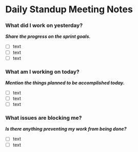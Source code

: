 # Daily Standup Meeting Notes

### What did I work on yesterday?
***Share the progress on the sprint goals.***
- [ ] text
- [ ] text
- [ ] text 

### What am I working on today?
***Mention the things planned to be accomplished today.***
- [ ] text
- [ ] text
- [ ] text 

### What issues are blocking me?
***Is there anything preventing my work from being done?***
- [ ] text
- [ ] text